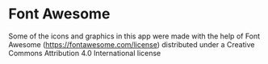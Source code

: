 #  Font Awesome
Some of the icons and graphics in this app were made with the help of Font Awesome (https://fontawesome.com/license) distributed under a Creative Commons Attribution 4.0 International license

